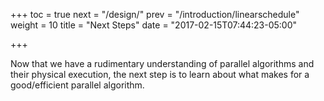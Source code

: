 +++
toc = true
next = "/design/"
prev = "/introduction/linearschedule"
weight = 10
title = "Next Steps"
date = "2017-02-15T07:44:23-05:00"

+++

Now that we have a rudimentary understanding of parallel algorithms and their physical
execution, the next step is to learn about what makes for a good/efficient parallel algorithm.
